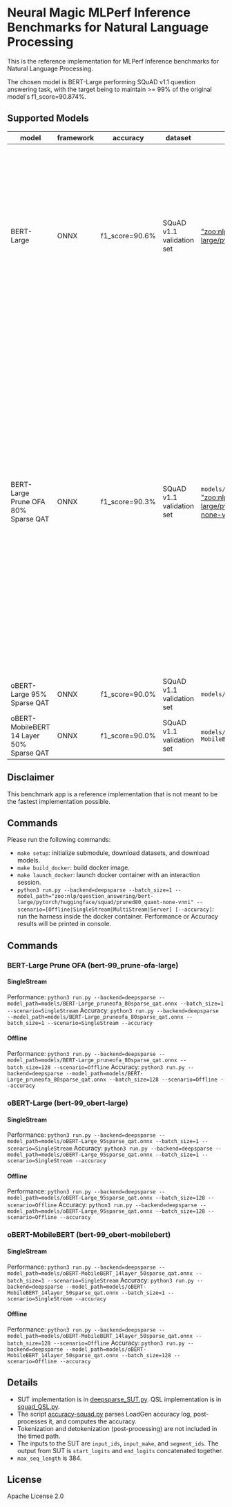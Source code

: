# Neural Magic MLPerf Inference Benchmarks for Natural Language Processing

This is the reference implementation for MLPerf Inference benchmarks for Natural Language Processing.

The chosen model is BERT-Large performing SQuAD v1.1 question answering task, with the target being to maintain >= 99% of the original model's f1_score=90.874%.

## Supported Models

| model | framework | accuracy | dataset | model link | precision | notes |
| ----- | --------- | -------- | ------- | ---------- | --------- | ----- |
| BERT-Large | ONNX | f1_score=90.6% | SQuAD v1.1 validation set | ["zoo:nlp/question_answering/bert-large/pytorch/huggingface/squad/base-none"](https://sparsezoo.neuralmagic.com/models/nlp%2Fquestion_answering%2Fbert-large%2Fpytorch%2Fhuggingface%2Fsquad%2Fbase-none) | fp32 | This model is the result of fine-tuning the BERT large uncased model on the SQuAD v1.1 datasets. It achieves 90.6% accuracy on the validation dataset. See the included recipe for training instructions. |
| BERT-Large Prune OFA 80% Sparse QAT | ONNX | f1_score=90.3% | SQuAD v1.1 validation set | `models/BERT-Large_pruneofa_80sparse_qat.onnx` or ["zoo:nlp/question_answering/bert-large/pytorch/huggingface/squad/pruned80_quant-none-vnni"](https://sparsezoo.neuralmagic.com/models/nlp%2Fquestion_answering%2Fbert-large%2Fpytorch%2Fhuggingface%2Fsquad%2Fpruned80_quant-none-vnni) | int8 | This model is the result of sparse transferring the 80% pruned BERT large uncased model, created using Prune OFA method described in Prune Once for All: Sparse Pre-Trained Language Models, to the SQuAD v1.1 datasets, then quantizing the resulting sparse model. It achieves 90.3% F1 on the validation dataset. See the included recipe for training instructions. |
| oBERT-Large 95% Sparse QAT | ONNX | f1_score=90.0% | SQuAD v1.1 validation set | `models/oBERT-Large_95sparse_qat.onnx` | int8 | |
| oBERT-MobileBERT 14 Layer 50% Sparse QAT | ONNX | f1_score=90.0% | SQuAD v1.1 validation set | `models/oBERT-MobileBERT_14layer_50sparse_qat.onnx` | int8 | |

## Disclaimer
This benchmark app is a reference implementation that is not meant to be the fastest implementation possible.

## Commands

Please run the following commands:

- `make setup`: initialize submodule, download datasets, and download models.
- `make build_docker`: build docker image.
- `make launch_docker`: launch docker container with an interaction session.
- `python3 run.py --backend=deepsparse --batch_size=1 --model_path="zoo:nlp/question_answering/bert-large/pytorch/huggingface/squad/pruned80_quant-none-vnni" --scenario=[Offline|SingleStream|MultiStream|Server] [--accuracy]`: run the harness inside the docker container. Performance or Accuracy results will be printed in console.

## Commands

### BERT-Large Prune OFA (bert-99_prune-ofa-large)

#### SingleStream
Performance: `python3 run.py --backend=deepsparse --model_path=models/BERT-Large_pruneofa_80sparse_qat.onnx --batch_size=1 --scenario=SingleStream`
Accuracy: `python3 run.py --backend=deepsparse --model_path=models/BERT-Large_pruneofa_80sparse_qat.onnx --batch_size=1 --scenario=SingleStream --accuracy`

#### Offline
Performance: `python3 run.py --backend=deepsparse --model_path=models/BERT-Large_pruneofa_80sparse_qat.onnx --batch_size=128 --scenario=Offline`
Accuracy: `python3 run.py --backend=deepsparse --model_path=models/BERT-Large_pruneofa_80sparse_qat.onnx --batch_size=128 --scenario=Offline --accuracy`

### oBERT-Large (bert-99_obert-large)

#### SingleStream
Performance: `python3 run.py --backend=deepsparse --model_path=models/oBERT-Large_95sparse_qat.onnx --batch_size=1 --scenario=SingleStream`
Accuracy: `python3 run.py --backend=deepsparse --model_path=models/oBERT-Large_95sparse_qat.onnx --batch_size=1 --scenario=SingleStream --accuracy`

#### Offline
Performance: `python3 run.py --backend=deepsparse --model_path=models/oBERT-Large_95sparse_qat.onnx --batch_size=128 --scenario=Offline`
Accuracy: `python3 run.py --backend=deepsparse --model_path=models/oBERT-Large_95sparse_qat.onnx --batch_size=128 --scenario=Offline --accuracy`

### oBERT-MobileBERT (bert-99_obert-mobilebert)

#### SingleStream
Performance: `python3 run.py --backend=deepsparse --model_path=models/oBERT-MobileBERT_14layer_50sparse_qat.onnx --batch_size=1 --scenario=SingleStream`
Accuracy: `python3 run.py --backend=deepsparse --model_path=models/oBERT-MobileBERT_14layer_50sparse_qat.onnx --batch_size=1 --scenario=SingleStream --accuracy`

#### Offline
Performance: `python3 run.py --backend=deepsparse --model_path=models/oBERT-MobileBERT_14layer_50sparse_qat.onnx --batch_size=128 --scenario=Offline`
Accuracy: `python3 run.py --backend=deepsparse --model_path=models/oBERT-MobileBERT_14layer_50sparse_qat.onnx --batch_size=128 --scenario=Offline --accuracy`

## Details

- SUT implementation is in [deepsparse_SUT.py](tf_SUT.py). QSL implementation is in [squad_QSL.py](squad_QSL.py).
- The script [accuracy-squad.py](accuracy-squad.py) parses LoadGen accuracy log, post-processes it, and computes the accuracy.
- Tokenization and detokenization (post-processing) are not included in the timed path.
- The inputs to the SUT are `input_ids`, `input_make`, and `segment_ids`. The output from SUT is `start_logits` and `end_logits` concatenated together.
- `max_seq_length` is 384.

## License

Apache License 2.0
